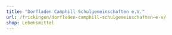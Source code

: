 ```yaml
---
title: "Dorfladen Camphill Schulgemeinschaften e.V."
url: /frickingen/dorfladen-camphill-schulgemeinschaften-e-v/
shop: Lebensmittel
---
```

